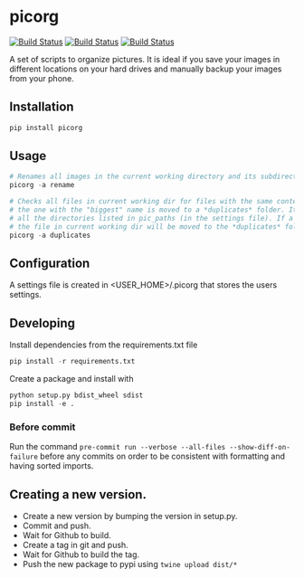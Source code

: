 # picorg
[![Build Status](https://img.shields.io/pypi/v/picorg.svg?style=flat)](https://img.shields.io/pypi/v/picorg.svg?style=flat)
[![Build Status](https://travis-ci.com/frangiz/picorg.svg?branch=master)](https://travis-ci.com/frangiz/picorg)
[![Build Status](https://img.shields.io/github/license/frangiz/picorg.svg)](https://img.shields.io/github/license/frangiz/picorg.svg)

A set of scripts to organize pictures. It is ideal if you save your images in different locations on your hard drives and manually backup your images from your phone.

## Installation
```python
pip install picorg
```

## Usage
```python
# Renames all images in the current working directory and its subdirectories. It tries to use the timestamp of when the image was taken from the EXIF data. If the script cannot find a suitable name for a file, it will be moved to a **NOK** folder and the filename will be printed to the console.
picorg -a rename

# Checks all files in current working dir for files with the same content. If two files has the same content,
# the one with the "biggest" name is moved to a *duplicates* folder. It then traverses all the files in
# all the directories listed in pic_paths (in the settings file). If a file matches by name and content,
# the file in current working dir will be moved to the *duplicates* folder.
picorg -a duplicates
```

## Configuration
A settings file is created in <USER_HOME>/.picorg that stores the users settings.

## Developing
Install dependencies from the requirements.txt file
```python
pip install -r requirements.txt
```

Create a package and install with
```python
python setup.py bdist_wheel sdist
pip install -e .
```

### Before commit
Run the command `pre-commit run --verbose --all-files --show-diff-on-failure` before any commits on order to be consistent with formatting and having sorted imports.

## Creating a new version.
* Create a new version by bumping the version in setup.py.
* Commit and push.
* Wait for Github to build.
* Create a tag in git and push.
* Wait for Github to build the tag.
* Push the new package to pypi using `twine upload dist/*`